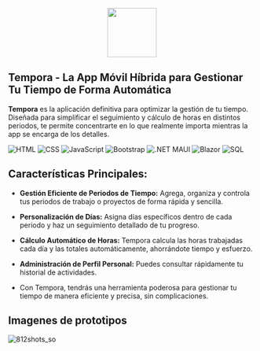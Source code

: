 <p align="center">
  <img src="https://github.com/user-attachments/assets/429a3400-fa92-40d4-8992-fec2be21d17d" width="100" height="auto"/>
</p>


## Tempora - La App Móvil Híbrida para Gestionar Tu Tiempo de Forma Automática
**Tempora** es la aplicación definitiva para optimizar la gestión de tu tiempo. Diseñada para simplificar el seguimiento y cálculo de horas en distintos periodos, te permite concentrarte en lo que realmente importa mientras la app se encarga de los detalles.

  <img src="https://img.shields.io/badge/HTML-%23E34F26.svg?style=flat&logo=html5&logoColor=white" alt="HTML" /> <img src="https://img.shields.io/badge/CSS-%231572B6.svg?style=flat&logo=css3&logoColor=white" alt="CSS" />
  <img src="https://img.shields.io/badge/JavaScript-%23F7DF1E.svg?style=flat&logo=javascript&logoColor=black" alt="JavaScript" />
  <img src="https://img.shields.io/badge/Bootstrap-%23563D7C.svg?style=flat&logo=bootstrap&logoColor=white" alt="Bootstrap" />
  <img src="https://img.shields.io/badge/.NET_MAUI-%23008C88.svg?style=flat&logo=.net&logoColor=white" alt=".NET MAUI" />
  <img src="https://img.shields.io/badge/Blazor-%23007B8F.svg?style=flat&logo=blazor&logoColor=white" alt="Blazor" />
  <img src="https://img.shields.io/badge/SQL-%2307405F.svg?style=flat&logo=sql&logoColor=white" alt="SQL" />



## Características Principales:

- **Gestión Eficiente de Periodos de Tiempo:** Agrega, organiza y controla tus periodos de trabajo o proyectos de forma rápida y sencilla.

- **Personalización de Días:** Asigna días específicos dentro de cada periodo y haz un seguimiento detallado de tu progreso.

- **Cálculo Automático de Horas:** Tempora calcula las horas trabajadas cada día y las totales automáticamente, ahorrándote tiempo y esfuerzo.

- **Administración de Perfil Personal:** Puedes consultar rápidamente tu historial de actividades.

- Con Tempora, tendrás una herramienta poderosa para gestionar tu tiempo de manera eficiente y precisa, sin complicaciones.

## Imagenes de prototipos
![812shots_so](https://github.com/user-attachments/assets/111e9c13-38e6-4c57-b4b9-43384bf97983)



